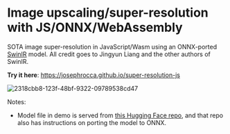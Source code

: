 # Image upscaling/super-resolution with JS/ONNX/WebAssembly
SOTA image super-resolution in JavaScript/Wasm using an ONNX-ported [SwinIR](https://github.com/JingyunLiang/SwinIR) model. All credit goes to Jingyun Liang and the other authors of SwinIR.

**Try it here**: https://josephrocca.github.io/super-resolution-js

![2318cbb8-123f-48bf-9322-09789538cd47](https://user-images.githubusercontent.com/1167575/163460977-b5ba032a-e122-472c-b8fd-d3e4920fbb06.jpg)

Notes:
 * Model file in demo is served from [this Hugging Face repo](https://huggingface.co/rocca/swin-ir-onnx), and that repo also has instructions on porting the model to ONNX.
